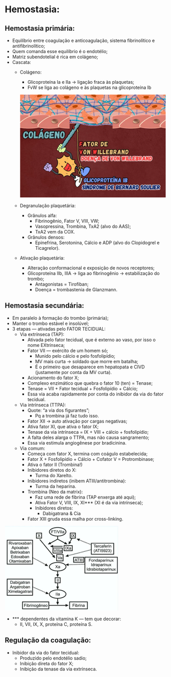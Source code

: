 # Hemostasia:

## Hemostasia primária:

- Equilíbrio entre coagulação e anticoagulação, sistema fibrinolítico e antifibrinolítico;
- Quem comanda esse equilíbrio é o endotélio;
- Matriz subendotelial é rica em colágeno;
- Cascata:
    - Colágeno:
        - Glicoproteína Ia e IIa → ligação fraca às plaquetas;
        - FvW se liga ao colágeno e às plaquetas na glicoproteína Ib
        
        ![image.png](ANESTESIOLOGIA/imgs/Hemostasia/image.png)
        
    - Degranulação plaquetária:
        - Grânulos alfa:
            - Fibrinogênio, Fator V, VIII, VW;
            - Vasopressina, Trombina, TxA2 (alvo do AAS);
            - TxA2 vem da COX.
        - Grânulos densos:
            - Epinefrina, Serotonina, Cálcio e ADP (alvo do Clopidogrel e Ticagrelor).
    - Ativação plaquetária:
        - Alteração conformacional e exposição de novos receptores;
        - Glicoproteína IIb, IIIA → liga ao fibrinogênio → estabilização do trombo;
            - Antagonistas = Tirofiban;
            - Doença = trombastenia de Glanzmann.

## Hemostasia secundária:

- Em paralelo à formação do trombo (primária);
- Manter o trombo estável e insolúvel;
- 3 etapas — ativadas pelo FATOR TECIDUAL:
    - Via extrínseca (TAP):
        - Ativada pelo fator tecidual, que é externo ao vaso, por isso o nome EXtrínseca;
        - Fator VII — exército de um homem só;
            - Munido pelo cálcio e pelo fosfolipídio;
            - MV mais curta → soldado que morre em batalha;
            - É o primeiro que desaparece em hepatopata e CIVD (justamente por conta da MV curta).
        - Acionamento do fator X;
        - Complexo enzimático que quebra o fator 10 (ten) = Tenase;
        - Tenase = VII + Fator tecidual + Fosfolipídio + Cálcio;
        - Essa via acaba rapidamente por conta do inibidor da via do fator tecidual.
    - Via intrínseca (TTPA):
        - Quote: “a via dos figurantes”;
            - Pq a trombina já faz tudo isso.
        - Fator XII → auto ativação por cargas negativas;
        - Ativa fator XI, que ativa o fator IX;
        - Tenase da via intrínseca = IX + VIII + cálcio + fosfolipídio;
        - A falta deles alarga o TTPA, mas não causa sangramento;
        - Essa via estimula angiogênese por bradicinina.
    - Via comum:
        - Começa com fator X, termina com coágulo estabelecida;
        - Fator X + Fosfolipídio + Cálcio + Cofator V = Protrombinase;
        - Ativa o fator II (Trombina!)
        - Inibidores diretos do X:
            - Turma do Xarelto.
        - Inibidores indiretos (inibem ATIII/antitrombina):
            - Turma da heparina.
        - Trombina (Neo da matrix):
            - Faz uma rede de fibrina (TAP enxerga até aqui);
            - Ativa Fator V, VIII, IX, XI*** (XI é da via intrínseca);
            - Inibidores diretos:
                - Dabigatrana & Cia
        - Fator XIII gruda essa malha por cross-linking.

![image.png](ANESTESIOLOGIA/imgs/Hemostasia/image%201.png)

- *** dependentes da vitamina K — tem que decorar:
    - II, VII, IX, X, proteína C, proteína S.

## Regulação da coagulação:

- Inibidor da via do fator tecidual:
    - Produzido pelo endotélio sadio;
    - Inibição direta do fator X;
    - Inibição da tenase da via extrínseca.
